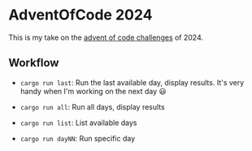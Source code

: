 # AdventOfCode 2024

This is my take on the [advent of code challenges](https://adventofcode.com/2024/) of 2024.

## Workflow

* `cargo run last`: Run the last available day, display results.
  It's very handy when I'm working on the next day :smiley:

* `cargo run all`: Run all days, display results

* `cargo run list`: List available days

* `cargo run dayNN`: Run specific day
